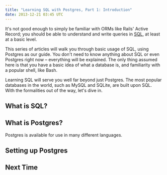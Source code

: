 ```yaml
---
title: "Learning SQL with Postgres, Part 1: Introduction"
date: 2013-12-21 03:45 UTC
---
```


It's not good enough to simply be familiar with ORMs like Rails' Active Record; you should be able to understand and write queries in [SQL](http://en.wikipedia.org/wiki/SQL), at least at a basic level.

This series of articles will walk you through basic usage of SQL, using Postgres as our guide. You don't need to know anything about SQL or even Postgres right now – everything will be explained. The only thing assumed here is that you have a basic idea of what a database is, and familiarity with a popular shell, like Bash.

Learning SQL will serve you well far beyond just Postgres. The most popular databases in the world, such as MySQL and SQLite, are built upon SQL. With the formalities out of the way, let's dive in.

## What is SQL?

## What is Postgres?

Postgres is available for use in many different languages.

## Setting up Postgres

## Next Time

